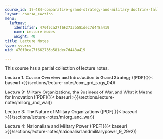 ```yaml
---
course_id: 17-484-comparative-grand-strategy-and-military-doctrine-fall-2004
layout: course_section
menu:
  leftnav:
    identifier: 470f0ca27f662733b581dec7d448a419
    name: Lecture Notes
    weight: 40
title: Lecture Notes
type: course
uid: 470f0ca27f662733b581dec7d448a419

---
```


This course has a partial collection of lecture notes.

Lecture 1: Course Overview and Introduction to Grand Strategy ([PDF]({{< baseurl >}}/sections/lecture-notes/com_grd_strgy_04))

Lecture 3: Military Organizations, the Business of War, and What it Means for Innovation ([PDF]({{< baseurl >}}/sections/lecture-notes/milorg_and_war))

Lecture 3: The Nature of Military Organizations ([PDF]({{< baseurl >}}/sections/lecture-notes/milorg_and_war))

Lecture 4: Nationalism and Military Power ([PDF]({{< baseurl >}}/sections/lecture-notes/nationalismandmilitarypower_9_29v2))
